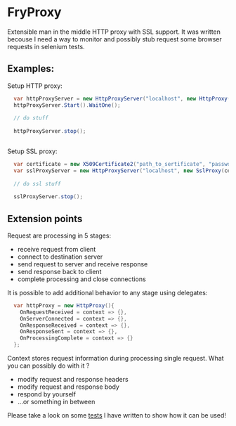 FryProxy
========

Extensible man in the middle HTTP proxy with SSL support. It was written becouse I need a way to monitor and possibly stub request some browser requests in selenium tests.

## Examples:

Setup HTTP proxy:

```csharp
  var httpProxyServer = new HttpProxyServer("localhost", new HttpProxy());
  httpProxyServer.Start().WaitOne();
  
  // do stuff
  
  httpProxyServer.stop();
  
```

Setup SSL proxy:

```csharp
  var certificate = new X509Certificate2("path_to_sertificate", "password");
  var sslProxyServer = new HttpProxyServer("localhost", new SslProxy(certificate));
  
  // do ssl stuff
  
  sslProxyServer.stop();
```

## Extension points
Request are processing in 5 stages:
- receive request from client
- connect to destination server
- send request to server and receive response
- send response back to client
- complete processing and close connections

It is possible to add additional behavior to any stage using delegates:

```csharp
  var httpProxy = new HttpProxy(){
    OnRequestReceived = context => {},
    OnServerConnected = context => {},
    OnResponseReceived = context => {},
    OnResponseSent = context => {},
    OnProcessingComplete = context => {}
  };
```

Context stores request information during processing single request. What you can possibly do with it ?
- modify request and response headers
- modify request and response body
- respond by yourself
- ...or something in between

Please take a look on some [tests](https://github.com/eger-geger/FryProxy/blob/master/FryProxy.Tests/src/InterceptionTests.cs) I have written to show how it can be used!
